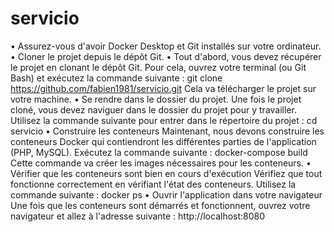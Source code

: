 # servicio
•	Assurez-vous d'avoir Docker Desktop et Git installés sur votre ordinateur.
•	Cloner le projet depuis le dépôt Git.
•	Tout d'abord, vous devez récupérer le projet en clonant le dépôt Git. Pour cela, ouvrez votre terminal (ou Git Bash) et exécutez la commande suivante :
git clone https://github.com/fabien1981/servicio.git
Cela va télécharger le projet sur votre machine.
•	Se rendre dans le dossier du projet.
Une fois le projet cloné, vous devez naviguer dans le dossier du projet pour y travailler. Utilisez la commande suivante pour entrer dans le répertoire du projet :
cd servicio
•	Construire les conteneurs
Maintenant, nous devons construire les conteneurs Docker qui contiendront les différentes 
parties de l'application (PHP, MySQL). Exécutez la commande suivante :
docker-compose build
Cette commande va créer les images nécessaires pour les conteneurs.
•	Vérifier que les conteneurs sont bien en cours d'exécution
Vérifiez que tout fonctionne correctement en vérifiant l'état des conteneurs. Utilisez la commande suivante :
docker ps
•	Ouvrir l'application dans votre navigateur
Une fois que les conteneurs sont démarrés et fonctionnent, ouvrez votre navigateur et allez à l'adresse suivante :
http://localhost:8080

